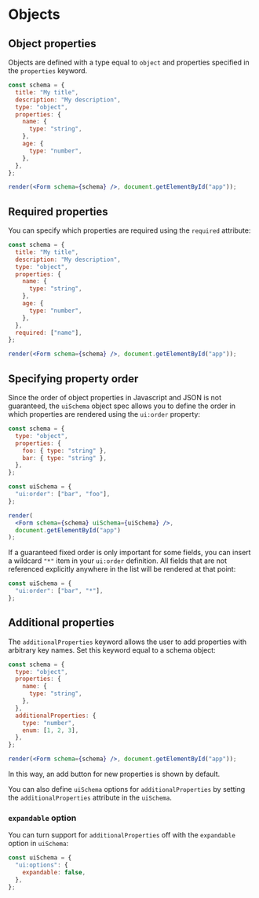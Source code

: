 # Objects

## Object properties

Objects are defined with a type equal to `object` and properties specified in the `properties` keyword.

```jsx
const schema = {
  title: "My title",
  description: "My description",
  type: "object",
  properties: {
    name: {
      type: "string",
    },
    age: {
      type: "number",
    },
  },
};

render(<Form schema={schema} />, document.getElementById("app"));
```

## Required properties

You can specify which properties are required using the `required` attribute:

```jsx
const schema = {
  title: "My title",
  description: "My description",
  type: "object",
  properties: {
    name: {
      type: "string",
    },
    age: {
      type: "number",
    },
  },
  required: ["name"],
};

render(<Form schema={schema} />, document.getElementById("app"));
```

## Specifying property order

Since the order of object properties in Javascript and JSON is not guaranteed, the `uiSchema` object spec allows you to define the order in which properties are rendered using the `ui:order` property:

```jsx
const schema = {
  type: "object",
  properties: {
    foo: { type: "string" },
    bar: { type: "string" },
  },
};

const uiSchema = {
  "ui:order": ["bar", "foo"],
};

render(
  <Form schema={schema} uiSchema={uiSchema} />,
  document.getElementById("app")
);
```

If a guaranteed fixed order is only important for some fields, you can insert a wildcard `"*"` item in your `ui:order` definition. All fields that are not referenced explicitly anywhere in the list will be rendered at that point:

```js
const uiSchema = {
  "ui:order": ["bar", "*"],
};
```

## Additional properties

The `additionalProperties` keyword allows the user to add properties with arbitrary key names. Set this keyword equal to a schema object:

```jsx
const schema = {
  type: "object",
  properties: {
    name: {
      type: "string",
    },
  },
  additionalProperties: {
    type: "number",
    enum: [1, 2, 3],
  },
};

render(<Form schema={schema} />, document.getElementById("app"));
```

In this way, an add button for new properties is shown by default.

You can also define `uiSchema` options for `additionalProperties` by setting the `additionalProperties` attribute in the `uiSchema`.

### `expandable` option

You can turn support for `additionalProperties` off with the `expandable` option in `uiSchema`:

```js
const uiSchema = {
  "ui:options": {
    expandable: false,
  },
};
```
